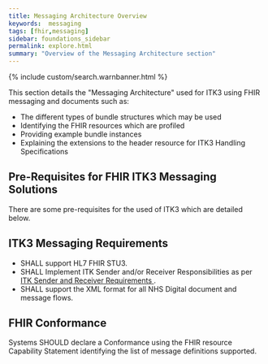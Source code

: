 ```yaml
---
title: Messaging Architecture Overview
keywords:  messaging
tags: [fhir,messaging]
sidebar: foundations_sidebar
permalink: explore.html
summary: "Overview of the Messaging Architecture section"
---
```


{% include custom/search.warnbanner.html %}

This section details the "Messaging Architecture" used for ITK3 using FHIR messaging and documents such as: 

- The different types of bundle structures which may be used
- Identifying the FHIR resources which are profiled
- Providing example bundle instances
- Explaining the extensions to the header resource for ITK3 Handling Specifications

## Pre-Requisites for FHIR ITK3 Messaging Solutions ##

There are some pre-requisites for the used of ITK3 which are detailed below.

## ITK3 Messaging Requirements ##

- SHALL support HL7 FHIR STU3.
- SHALL Implement ITK Sender and/or Receiver Responsibilities as per [ITK Sender and Receiver Requirements ](explore_snd&rec_req.html).
- SHALL support the XML format for all NHS Digital document and message flows.

## FHIR Conformance ##

Systems SHOULD declare a Conformance using the FHIR resource Capability Statement identifying the list of message definitions supported.

